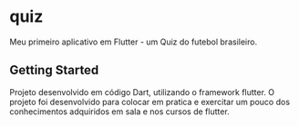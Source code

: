 # quiz

Meu primeiro aplicativo em Flutter - um Quiz do futebol brasileiro.

## Getting Started

Projeto desenvolvido em código Dart, utilizando o framework flutter.
O projeto foi desenvolvido para colocar em pratica e exercitar um pouco dos conhecimentos adquiridos em sala e nos cursos de flutter.
